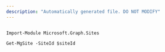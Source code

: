 ```yaml
---
description: "Automatically generated file. DO NOT MODIFY"
---
```


```powershellv1

Import-Module Microsoft.Graph.Sites

Get-MgSite -SiteId $siteId

```